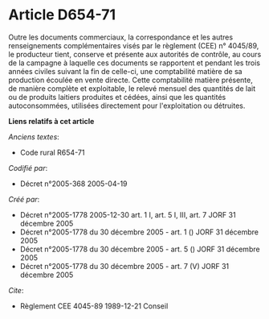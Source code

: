 # Article D654-71

Outre les documents commerciaux, la correspondance et les autres renseignements complémentaires visés par le règlement (CEE)
n° 4045/89, le producteur tient, conserve et présente aux autorités de contrôle, au cours de la campagne à laquelle ces
documents se rapportent et pendant les trois années civiles suivant la fin de celle-ci, une comptabilité matière de sa
production écoulée en vente directe. Cette comptabilité matière présente, de manière complète et exploitable, le relevé
mensuel des quantités de lait ou de produits laitiers produites et cédées, ainsi que les quantités autoconsommées, utilisées
directement pour l'exploitation ou détruites.

**Liens relatifs à cet article**

_Anciens textes_:

  - Code rural R654-71

_Codifié par_:

  - Décret n°2005-368 2005-04-19

_Créé par_:

  - Décret n°2005-1778 2005-12-30 art. 1 I, art. 5 I, III, art. 7 JORF 31 décembre 2005
  - Décret n°2005-1778 du 30 décembre 2005 - art. 1 () JORF 31 décembre 2005
  - Décret n°2005-1778 du 30 décembre 2005 - art. 5 () JORF 31 décembre 2005
  - Décret n°2005-1778 du 30 décembre 2005 - art. 7 (V) JORF 31 décembre 2005

_Cite_:

  - Règlement CEE 4045-89 1989-12-21 Conseil
